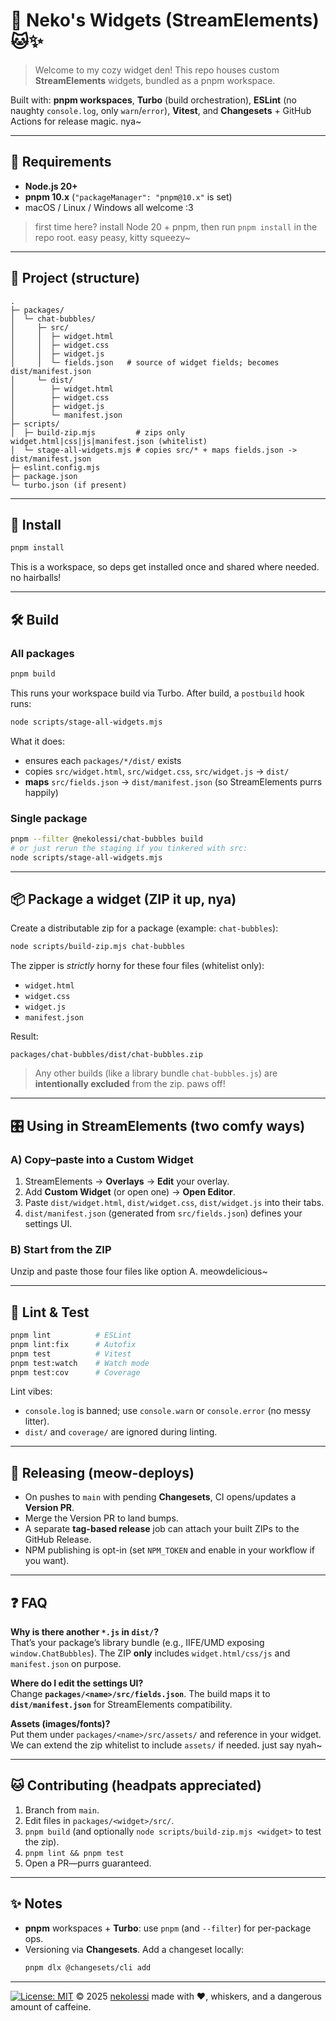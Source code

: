 # 🐾 Neko's Widgets (StreamElements) 🐱✨

> Welcome to my cozy widget den! This repo houses custom **StreamElements** widgets, bundled as a pnpm workspace.

Built with: **pnpm workspaces**, **Turbo** (build orchestration), **ESLint** (no naughty `console.log`, only `warn`/`error`), **Vitest**, and **Changesets** + GitHub Actions for release magic. nya~

---

## 💖 Requirements
- **Node.js 20+**
- **pnpm 10.x** (`"packageManager": "pnpm@10.x"` is set)
- macOS / Linux / Windows all welcome :3

> first time here? install Node 20 + pnpm, then run `pnpm install` in the repo root. easy peasy, kitty squeezy~

---

## 🧶 Project (structure)
```
.
├─ packages/
│  └─ chat-bubbles/
│     ├─ src/
│     │  ├─ widget.html
│     │  ├─ widget.css
│     │  ├─ widget.js
│     │  └─ fields.json   # source of widget fields; becomes dist/manifest.json
│     └─ dist/
│        ├─ widget.html
│        ├─ widget.css
│        ├─ widget.js
│        └─ manifest.json
├─ scripts/
│  ├─ build-zip.mjs         # zips only widget.html|css|js|manifest.json (whitelist)
│  └─ stage-all-widgets.mjs # copies src/* + maps fields.json -> dist/manifest.json
├─ eslint.config.mjs
├─ package.json
└─ turbo.json (if present)
```

---

## 🐾 Install
```bash
pnpm install
```

This is a workspace, so deps get installed once and shared where needed. no hairballs!

---

## 🛠️ Build
### All packages
```bash
pnpm build
```
This runs your workspace build via Turbo. After build, a `postbuild` hook runs:
```bash
node scripts/stage-all-widgets.mjs
```
What it does:
- ensures each `packages/*/dist/` exists
- copies `src/widget.html`, `src/widget.css`, `src/widget.js` → `dist/`
- **maps** `src/fields.json` → `dist/manifest.json` (so StreamElements purrs happily)

### Single package
```bash
pnpm --filter @nekolessi/chat-bubbles build
# or just rerun the staging if you tinkered with src:
node scripts/stage-all-widgets.mjs
```

---

## 📦 Package a widget (ZIP it up, nya)
Create a distributable zip for a package (example: `chat-bubbles`):
```bash
node scripts/build-zip.mjs chat-bubbles
```
The zipper is *strictly* horny for these four files (whitelist only):
- `widget.html`
- `widget.css`
- `widget.js`
- `manifest.json`

Result:
```
packages/chat-bubbles/dist/chat-bubbles.zip
```

> Any other builds (like a library bundle `chat-bubbles.js`) are **intentionally excluded** from the zip. paws off!

---

## 🎛️ Using in StreamElements (two comfy ways)

### A) Copy–paste into a Custom Widget
1. StreamElements → **Overlays** → **Edit** your overlay.
2. Add **Custom Widget** (or open one) → **Open Editor**.
3. Paste `dist/widget.html`, `dist/widget.css`, `dist/widget.js` into their tabs.
4. `dist/manifest.json` (generated from `src/fields.json`) defines your settings UI.

### B) Start from the ZIP
Unzip and paste those four files like option A. meowdelicious~

---

## 🧼 Lint & Test
```bash
pnpm lint          # ESLint
pnpm lint:fix      # Autofix
pnpm test          # Vitest
pnpm test:watch    # Watch mode
pnpm test:cov      # Coverage
```
Lint vibes:
- `console.log` is banned; use `console.warn` or `console.error` (no messy litter).
- `dist/` and `coverage/` are ignored during linting.

---

## 🚀 Releasing (meow-deploys)
- On pushes to `main` with pending **Changesets**, CI opens/updates a **Version PR**.
- Merge the Version PR to land bumps.
- A separate **tag-based release** job can attach your built ZIPs to the GitHub Release.
- NPM publishing is opt-in (set `NPM_TOKEN` and enable in your workflow if you want).

---

## ❓ FAQ

**Why is there another `*.js` in `dist/`?**  
That’s your package’s library bundle (e.g., IIFE/UMD exposing `window.ChatBubbles`). The ZIP **only** includes `widget.html/css/js` and `manifest.json` on purpose.

**Where do I edit the settings UI?**  
Change **`packages/<name>/src/fields.json`**. The build maps it to **`dist/manifest.json`** for StreamElements compatibility.

**Assets (images/fonts)?**  
Put them under `packages/<name>/src/assets/` and reference in your widget. We can extend the zip whitelist to include `assets/` if needed. just say nyah~

---

## 🐱 Contributing (headpats appreciated)
1. Branch from `main`.
2. Edit files in `packages/<widget>/src/`.
3. `pnpm build` (and optionally `node scripts/build-zip.mjs <widget>` to test the zip).
4. `pnpm lint && pnpm test`
5. Open a PR—purrs guaranteed.

---

## ✨ Notes
- **pnpm** workspaces + **Turbo**: use `pnpm` (and `--filter`) for per-package ops.
- Versioning via **Changesets**. Add a changeset locally:
  ```bash
  pnpm dlx @changesets/cli add
  ```

---
[![License: MIT](https://img.shields.io/badge/License-MIT-yellow.svg)](LICENSE) © 2025 [nekolessi](https://github.com/nekolessi) made with ❤️, whiskers, and a dangerous amount of caffeine.
